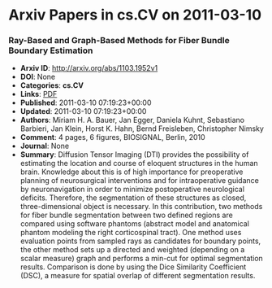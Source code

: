 # Arxiv Papers in cs.CV on 2011-03-10
### Ray-Based and Graph-Based Methods for Fiber Bundle Boundary Estimation
- **Arxiv ID**: http://arxiv.org/abs/1103.1952v1
- **DOI**: None
- **Categories**: **cs.CV**
- **Links**: [PDF](http://arxiv.org/pdf/1103.1952v1)
- **Published**: 2011-03-10 07:19:23+00:00
- **Updated**: 2011-03-10 07:19:23+00:00
- **Authors**: Miriam H. A. Bauer, Jan Egger, Daniela Kuhnt, Sebastiano Barbieri, Jan Klein, Horst K. Hahn, Bernd Freisleben, Christopher Nimsky
- **Comment**: 4 pages, 6 figures, BIOSIGNAL, Berlin, 2010
- **Journal**: None
- **Summary**: Diffusion Tensor Imaging (DTI) provides the possibility of estimating the location and course of eloquent structures in the human brain. Knowledge about this is of high importance for preoperative planning of neurosurgical interventions and for intraoperative guidance by neuronavigation in order to minimize postoperative neurological deficits. Therefore, the segmentation of these structures as closed, three-dimensional object is necessary. In this contribution, two methods for fiber bundle segmentation between two defined regions are compared using software phantoms (abstract model and anatomical phantom modeling the right corticospinal tract). One method uses evaluation points from sampled rays as candidates for boundary points, the other method sets up a directed and weighted (depending on a scalar measure) graph and performs a min-cut for optimal segmentation results. Comparison is done by using the Dice Similarity Coefficient (DSC), a measure for spatial overlap of different segmentation results.



